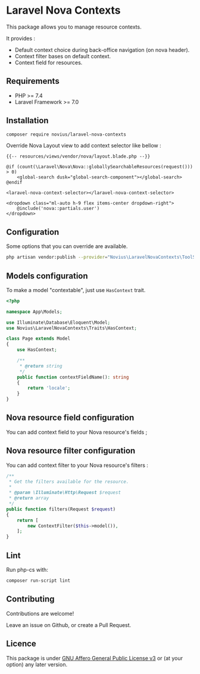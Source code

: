 # Laravel Nova Contexts

This package allows you to manage resource contexts.

It provides :

* Default context choice during back-office navigation (on nova header).
* Context filter bases on default context.
* Context field for resources.

## Requirements

* PHP >= 7.4
* Laravel Framework >= 7.0

## Installation

```sh
composer require novius/laravel-nova-contexts
```

Override Nova Layout view to add context selector like bellow :

```blade
{{-- resources/views/vendor/nova/layout.blade.php --}}

@if (count(\Laravel\Nova\Nova::globallySearchableResources(request())) > 0)
    <global-search dusk="global-search-component"></global-search>
@endif

<laravel-nova-context-selector></laravel-nova-context-selector>

<dropdown class="ml-auto h-9 flex items-center dropdown-right">
    @include('nova::partials.user')
</dropdown>
```

## Configuration

Some options that you can override are available.

```sh
php artisan vendor:publish --provider="Novius\LaravelNovaContexts\ToolServiceProvider" --tag="config"
```

## Models configuration

To make a model "contextable", just use `HasContext` trait.

```php
<?php

namespace App\Models;

use Illuminate\Database\Eloquent\Model;
use Novius\LaravelNovaContexts\Traits\HasContext;

class Page extends Model
{
    use HasContext;

    /**
     * @return string
     */
    public function contextFieldName(): string
    {
        return 'locale';
    }
}
```

## Nova resource field configuration

You can add context field to your Nova resource's fields ;

## Nova resource filter configuration

You can add context filter to your Nova resource's filters :

```php
/**
 * Get the filters available for the resource.
 *
 * @param \Illuminate\Http\Request $request
 * @return array
 */
public function filters(Request $request)
{
    return [
        new ContextFilter($this->model()),
    ];
}
```

## Lint

Run php-cs with:

```sh
composer run-script lint
```

## Contributing

Contributions are welcome!

Leave an issue on Github, or create a Pull Request.

## Licence

This package is under [GNU Affero General Public License v3](http://www.gnu.org/licenses/agpl-3.0.html) or (at your option) any later version.
